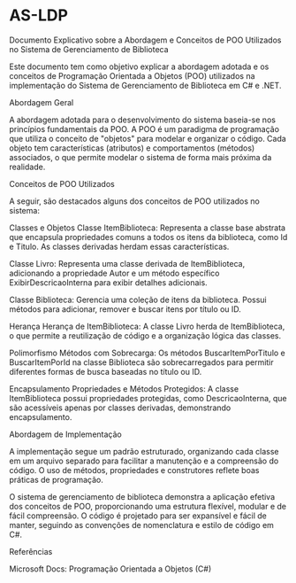 # AS-LDP

Documento Explicativo sobre a Abordagem e Conceitos de POO Utilizados no Sistema de Gerenciamento de Biblioteca

Este documento tem como objetivo explicar a abordagem adotada e os conceitos de Programação Orientada a Objetos (POO) utilizados na implementação do Sistema de Gerenciamento de Biblioteca em C# e .NET.

Abordagem Geral

A abordagem adotada para o desenvolvimento do sistema baseia-se nos princípios fundamentais da POO. A POO é um paradigma de programação que utiliza o conceito de "objetos" para modelar e organizar o código. Cada objeto tem características (atributos) e comportamentos (métodos) associados, o que permite modelar o sistema de forma mais próxima da realidade.

Conceitos de POO Utilizados

A seguir, são destacados alguns dos conceitos de POO utilizados no sistema:

Classes e Objetos
Classe ItemBiblioteca: Representa a classe base abstrata que encapsula propriedades comuns a todos os itens da biblioteca, como Id e Titulo. As classes derivadas herdam essas características.

Classe Livro: Representa uma classe derivada de ItemBiblioteca, adicionando a propriedade Autor e um método específico ExibirDescricaoInterna para exibir detalhes adicionais.

Classe Biblioteca: Gerencia uma coleção de itens da biblioteca. Possui métodos para adicionar, remover e buscar itens por título ou ID.

Herança
Herança de ItemBiblioteca: A classe Livro herda de ItemBiblioteca, o que permite a reutilização de código e a organização lógica das classes.

Polimorfismo
Métodos com Sobrecarga: Os métodos BuscarItemPorTitulo e BuscarItemPorId na classe Biblioteca são sobrecarregados para permitir diferentes formas de busca baseadas no título ou ID.

Encapsulamento
Propriedades e Métodos Protegidos: A classe ItemBiblioteca possui propriedades protegidas, como DescricaoInterna, que são acessíveis apenas por classes derivadas, demonstrando encapsulamento.

Abordagem de Implementação

A implementação segue um padrão estruturado, organizando cada classe em um arquivo separado para facilitar a manutenção e a compreensão do código. O uso de métodos, propriedades e construtores reflete boas práticas de programação.

O sistema de gerenciamento de biblioteca demonstra a aplicação efetiva dos conceitos de POO, proporcionando uma estrutura flexível, modular e de fácil compreensão. O código é projetado para ser expansível e fácil de manter, seguindo as convenções de nomenclatura e estilo de código em C#.

Referências

Microsoft Docs: Programação Orientada a Objetos (C#)

